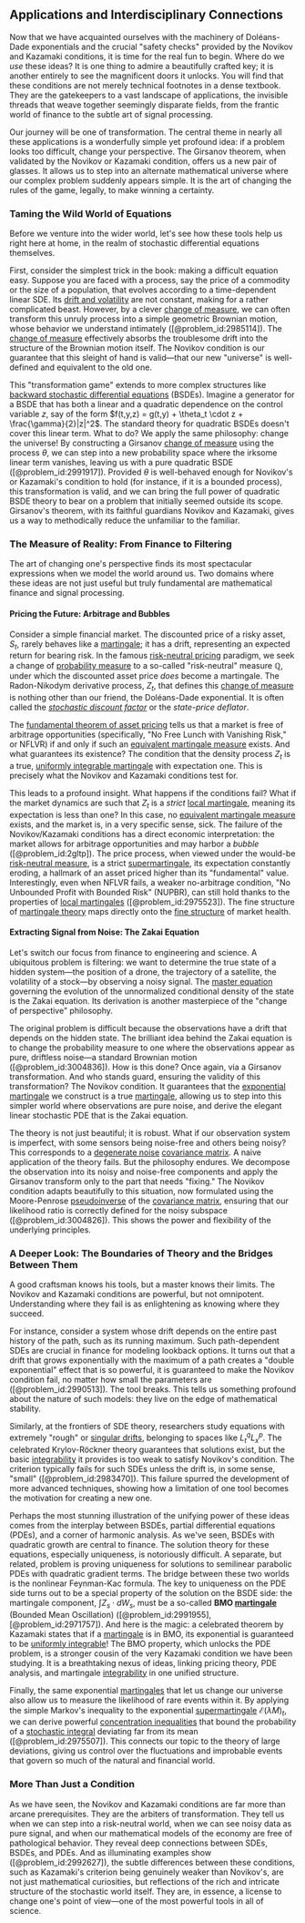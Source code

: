 ## Applications and Interdisciplinary Connections

Now that we have acquainted ourselves with the machinery of Doléans-Dade exponentials and the crucial "safety checks" provided by the Novikov and Kazamaki conditions, it is time for the real fun to begin. Where do we *use* these ideas? It is one thing to admire a beautifully crafted key; it is another entirely to see the magnificent doors it unlocks. You will find that these conditions are not merely technical footnotes in a dense textbook. They are the gatekeepers to a vast landscape of applications, the invisible threads that weave together seemingly disparate fields, from the frantic world of finance to the subtle art of signal processing.

Our journey will be one of transformation. The central theme in nearly all these applications is a wonderfully simple yet profound idea: if a problem looks too difficult, change your perspective. The Girsanov theorem, when validated by the Novikov or Kazamaki condition, offers us a new pair of glasses. It allows us to step into an alternate mathematical universe where our complex problem suddenly appears simple. It is the art of changing the rules of the game, legally, to make winning a certainty.

### Taming the Wild World of Equations

Before we venture into the wider world, let's see how these tools help us right here at home, in the realm of stochastic differential equations themselves.

First, consider the simplest trick in the book: making a difficult equation easy. Suppose you are faced with a process, say the price of a commodity or the size of a population, that evolves according to a time-dependent linear SDE. Its [drift and volatility](@article_id:262872) are not constant, making for a rather complicated beast. However, by a clever [change of measure](@article_id:157393), we can often transform this unruly process into a simple geometric Brownian motion, whose behavior we understand intimately ([@problem_id:2985114]). The [change of measure](@article_id:157393) effectively absorbs the troublesome drift into the structure of the Brownian motion itself. The Novikov condition is our guarantee that this sleight of hand is valid—that our new "universe" is well-defined and equivalent to the old one.

This "transformation game" extends to more complex structures like [backward stochastic differential equations](@article_id:191975) (BSDEs). Imagine a generator for a BSDE that has both a linear and a quadratic dependence on the control variable $z$, say of the form $f(t,y,z) = g(t,y) + \theta_t \cdot z + \frac{\gamma}{2}|z|^2$. The standard theory for quadratic BSDEs doesn't cover this linear term. What to do? We apply the same philosophy: change the universe! By constructing a Girsanov [change of measure](@article_id:157393) using the process $\theta$, we can step into a new probability space where the irksome linear term vanishes, leaving us with a pure quadratic BSDE ([@problem_id:2991917]). Provided $\theta$ is well-behaved enough for Novikov's or Kazamaki's condition to hold (for instance, if it is a bounded process), this transformation is valid, and we can bring the full power of quadratic BSDE theory to bear on a problem that initially seemed outside its scope. Girsanov's theorem, with its faithful guardians Novikov and Kazamaki, gives us a way to methodically reduce the unfamiliar to the familiar.

### The Measure of Reality: From Finance to Filtering

The art of changing one's perspective finds its most spectacular expressions when we model the world around us. Two domains where these ideas are not just useful but truly fundamental are mathematical finance and signal processing.

#### Pricing the Future: Arbitrage and Bubbles

Consider a simple financial market. The discounted price of a risky asset, $S_t$, rarely behaves like a [martingale](@article_id:145542); it has a drift, representing an expected return for bearing risk. In the famous [risk-neutral pricing](@article_id:143678) paradigm, we seek a change of [probability measure](@article_id:190928) to a so-called "risk-neutral" measure $\mathbb{Q}$, under which the discounted asset price *does* become a martingale. The Radon-Nikodym derivative process, $Z_t$, that defines this [change of measure](@article_id:157393) is nothing other than our friend, the Doléans-Dade exponential. It is often called the *[stochastic discount factor](@article_id:140844)* or the *state-price deflator*.

The [fundamental theorem of asset pricing](@article_id:635698) tells us that a market is free of arbitrage opportunities (specifically, "No Free Lunch with Vanishing Risk," or NFLVR) if and only if such an [equivalent martingale measure](@article_id:636181) exists. And what guarantees its existence? The condition that the density process $Z_t$ is a true, [uniformly integrable martingale](@article_id:180079) with expectation one. This is precisely what the Novikov and Kazamaki conditions test for.

This leads to a profound insight. What happens if the conditions fail? What if the market dynamics are such that $Z_t$ is a *strict* [local martingale](@article_id:203239), meaning its expectation is less than one? In this case, no [equivalent martingale measure](@article_id:636181) exists, and the market is, in a very specific sense, sick. The failure of the Novikov/Kazamaki conditions has a direct economic interpretation: the market allows for arbitrage opportunities and may harbor a *bubble* ([@problem_id:2gltp]). The price process, when viewed under the would-be [risk-neutral measure](@article_id:146519), is a strict [supermartingale](@article_id:271010), its expectation constantly eroding, a hallmark of an asset priced higher than its "fundamental" value. Interestingly, even when NFLVR fails, a weaker no-arbitrage condition, "No Unbounded Profit with Bounded Risk" (NUPBR), can still hold thanks to the properties of [local martingales](@article_id:186261) ([@problem_id:2975523]). The fine structure of [martingale theory](@article_id:266311) maps directly onto the [fine structure](@article_id:140367) of market health.

#### Extracting Signal from Noise: The Zakai Equation

Let's switch our focus from finance to engineering and science. A ubiquitous problem is filtering: we want to determine the true state of a hidden system—the position of a drone, the trajectory of a satellite, the volatility of a stock—by observing a noisy signal. The [master equation](@article_id:142465) governing the evolution of the unnormalized conditional density of the state is the Zakai equation. Its derivation is another masterpiece of the "change of perspective" philosophy.

The original problem is difficult because the observations have a drift that depends on the hidden state. The brilliant idea behind the Zakai equation is to change the probability measure to one where the observations appear as pure, driftless noise—a standard Brownian motion ([@problem_id:3004836]). How is this done? Once again, via a Girsanov transformation. And who stands guard, ensuring the validity of this transformation? The Novikov condition. It guarantees that the [exponential martingale](@article_id:181757) we construct is a true [martingale](@article_id:145542), allowing us to step into this simpler world where observations are pure noise, and derive the elegant linear stochastic PDE that is the Zakai equation.

The theory is not just beautiful; it is robust. What if our observation system is imperfect, with some sensors being noise-free and others being noisy? This corresponds to a [degenerate noise](@article_id:183059) [covariance matrix](@article_id:138661). A naive application of the theory fails. But the philosophy endures. We decompose the observation into its noisy and noise-free components and apply the Girsanov transform only to the part that needs "fixing." The Novikov condition adapts beautifully to this situation, now formulated using the Moore-Penrose [pseudoinverse](@article_id:140268) of the [covariance matrix](@article_id:138661), ensuring that our likelihood ratio is correctly defined for the noisy subspace ([@problem_id:3004826]). This shows the power and flexibility of the underlying principles.

### A Deeper Look: The Boundaries of Theory and the Bridges Between Them

A good craftsman knows his tools, but a master knows their limits. The Novikov and Kazamaki conditions are powerful, but not omnipotent. Understanding where they fail is as enlightening as knowing where they succeed.

For instance, consider a system whose drift depends on the entire past history of the path, such as its running maximum. Such path-dependent SDEs are crucial in finance for modeling lookback options. It turns out that a drift that grows exponentially with the maximum of a path creates a "double exponential" effect that is so powerful, it is guaranteed to make the Novikov condition fail, no matter how small the parameters are ([@problem_id:2990513]). The tool breaks. This tells us something profound about the nature of such models: they live on the edge of mathematical stability.

Similarly, at the frontiers of SDE theory, researchers study equations with extremely "rough" or [singular drifts](@article_id:185080), belonging to spaces like $L^q_t L^p_x$. The celebrated Krylov-Röckner theory guarantees that solutions exist, but the basic [integrability](@article_id:141921) it provides is too weak to satisfy Novikov's condition. The criterion typically fails for such SDEs unless the drift is, in some sense, "small" ([@problem_id:2983470]). This failure spurred the development of more advanced techniques, showing how a limitation of one tool becomes the motivation for creating a new one.

Perhaps the most stunning illustration of the unifying power of these ideas comes from the interplay between BSDEs, partial differential equations (PDEs), and a corner of harmonic analysis. As we've seen, BSDEs with quadratic growth are central to finance. The solution theory for these equations, especially uniqueness, is notoriously difficult. A separate, but related, problem is proving uniqueness for solutions to semilinear parabolic PDEs with quadratic gradient terms. The bridge between these two worlds is the nonlinear Feynman-Kac formula. The key to uniqueness on the PDE side turns out to be a special property of the solution on the BSDE side: the martingale component, $\int Z_s \cdot dW_s$, must be a so-called **BMO [martingale](@article_id:145542)** (Bounded Mean Oscillation) ([@problem_id:2991955], [@problem_id:2971757]). And here is the magic: a celebrated theorem by Kazamaki states that if a [martingale](@article_id:145542) is in BMO, its exponential is guaranteed to be [uniformly integrable](@article_id:202399)! The BMO property, which unlocks the PDE problem, is a stronger cousin of the very Kazamaki condition we have been studying. It is a breathtaking nexus of ideas, linking pricing theory, PDE analysis, and martingale [integrability](@article_id:141921) in one unified structure.

Finally, the same exponential [martingales](@article_id:267285) that let us change our universe also allow us to measure the likelihood of rare events within it. By applying the simple Markov's inequality to the exponential [supermartingale](@article_id:271010) $\mathcal{E}(\lambda M)_t$, we can derive powerful [concentration inequalities](@article_id:262886) that bound the probability of a [stochastic integral](@article_id:194593) deviating far from its mean ([@problem_id:2975507]). This connects our topic to the theory of large deviations, giving us control over the fluctuations and improbable events that govern so much of the natural and financial world.

### More Than Just a Condition

As we have seen, the Novikov and Kazamaki conditions are far more than arcane prerequisites. They are the arbiters of transformation. They tell us when we can step into a risk-neutral world, when we can see noisy data as pure signal, and when our mathematical models of the economy are free of pathological behavior. They reveal deep connections between SDEs, BSDEs, and PDEs. And as illuminating examples show ([@problem_id:2992627]), the subtle differences between these conditions, such as Kazamaki's criterion being genuinely weaker than Novikov's, are not just mathematical curiosities, but reflections of the rich and intricate structure of the stochastic world itself. They are, in essence, a license to change one's point of view—one of the most powerful tools in all of science.